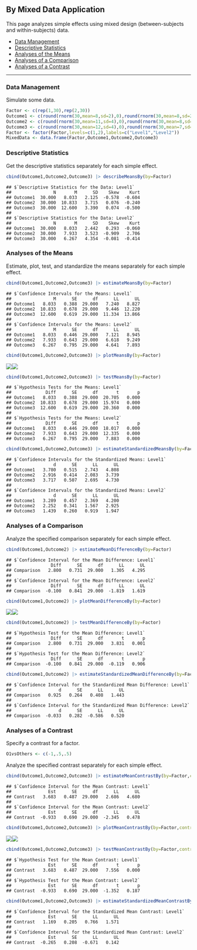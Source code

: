 
## By Mixed Data Application

This page analyzes simple effects using mixed design (between-subjects
and within-subjects) data.

- [Data Management](#data-management)
- [Descriptive Statistics](#descriptive-statistics)
- [Analyses of the Means](#analyses-of-the-means)
- [Analyses of a Comparison](#analyses-of-a-comparison)
- [Analyses of a Contrast](#analyses-of-a-contrast)

------------------------------------------------------------------------

### Data Management

Simulate some data.

``` r
Factor <- c(rep(1,30),rep(2,30))
Outcome1 <- c(round(rnorm(30,mean=8,sd=2),0),round(rnorm(30,mean=8,sd=2),0))
Outcome2 <- c(round(rnorm(30,mean=11,sd=4),0),round(rnorm(30,mean=8,sd=3),0))
Outcome3 <- c(round(rnorm(30,mean=12,sd=4),0),round(rnorm(30,mean=7,sd=4),0))
Factor <- factor(Factor,levels=c(1,2),labels=c("Level1","Level2"))
MixedData <- data.frame(Factor,Outcome1,Outcome2,Outcome3)
```

### Descriptive Statistics

Get the descriptive statistics separately for each simple effect.

``` r
cbind(Outcome1,Outcome2,Outcome3) |> describeMeansBy(by=Factor)
```

    ## $`Descriptive Statistics for the Data: Level1`
    ##                N       M      SD    Skew    Kurt
    ## Outcome1  30.000   8.033   2.125  -0.578  -0.604
    ## Outcome2  30.000  10.833   3.715   0.076  -0.240
    ## Outcome3  30.000  12.600   3.390   0.074  -0.500
    ## 
    ## $`Descriptive Statistics for the Data: Level2`
    ##                N       M      SD    Skew    Kurt
    ## Outcome1  30.000   8.033   2.442   0.293  -0.060
    ## Outcome2  30.000   7.933   3.523  -0.909   2.706
    ## Outcome3  30.000   6.267   4.354  -0.081  -0.414

### Analyses of the Means

Estimate, plot, test, and standardize the means separately for each
simple effect.

``` r
cbind(Outcome1,Outcome2,Outcome3) |> estimateMeansBy(by=Factor)
```

    ## $`Confidence Intervals for the Means: Level1`
    ##                M      SE      df      LL      UL
    ## Outcome1   8.033   0.388  29.000   7.240   8.827
    ## Outcome2  10.833   0.678  29.000   9.446  12.220
    ## Outcome3  12.600   0.619  29.000  11.334  13.866
    ## 
    ## $`Confidence Intervals for the Means: Level2`
    ##                M      SE      df      LL      UL
    ## Outcome1   8.033   0.446  29.000   7.121   8.945
    ## Outcome2   7.933   0.643  29.000   6.618   9.249
    ## Outcome3   6.267   0.795  29.000   4.641   7.893

``` r
cbind(Outcome1,Outcome2,Outcome3) |> plotMeansBy(by=Factor)
```

![](figures/By-Mixed-Means-1.png)<!-- -->![](figures/By-Mixed-Means-2.png)<!-- -->

``` r
cbind(Outcome1,Outcome2,Outcome3) |> testMeansBy(by=Factor)
```

    ## $`Hypothesis Tests for the Means: Level1`
    ##             Diff      SE      df       t       p
    ## Outcome1   8.033   0.388  29.000  20.705   0.000
    ## Outcome2  10.833   0.678  29.000  15.974   0.000
    ## Outcome3  12.600   0.619  29.000  20.360   0.000
    ## 
    ## $`Hypothesis Tests for the Means: Level2`
    ##             Diff      SE      df       t       p
    ## Outcome1   8.033   0.446  29.000  18.017   0.000
    ## Outcome2   7.933   0.643  29.000  12.335   0.000
    ## Outcome3   6.267   0.795  29.000   7.883   0.000

``` r
cbind(Outcome1,Outcome2,Outcome3) |> estimateStandardizedMeansBy(by=Factor)
```

    ## $`Confidence Intervals for the Standardized Means: Level1`
    ##                d      SE      LL      UL
    ## Outcome1   3.780   0.515   2.743   4.808
    ## Outcome2   2.916   0.414   2.083   3.739
    ## Outcome3   3.717   0.507   2.695   4.730
    ## 
    ## $`Confidence Intervals for the Standardized Means: Level2`
    ##                d      SE      LL      UL
    ## Outcome1   3.289   0.457   2.369   4.200
    ## Outcome2   2.252   0.341   1.567   2.925
    ## Outcome3   1.439   0.260   0.919   1.947

### Analyses of a Comparison

Analyze the specified comparison separately for each simple effect.

``` r
cbind(Outcome1,Outcome2) |> estimateMeanDifferenceBy(by=Factor)
```

    ## $`Confidence Interval for the Mean Difference: Level1`
    ##               Diff      SE      df      LL      UL
    ## Comparison   2.800   0.731  29.000   1.305   4.295
    ## 
    ## $`Confidence Interval for the Mean Difference: Level2`
    ##               Diff      SE      df      LL      UL
    ## Comparison  -0.100   0.841  29.000  -1.819   1.619

``` r
cbind(Outcome1,Outcome2) |> plotMeanDifferenceBy(by=Factor)
```

![](figures/By-Mixed-Comparison-1.png)<!-- -->![](figures/By-Mixed-Comparison-2.png)<!-- -->

``` r
cbind(Outcome1,Outcome2) |> testMeanDifferenceBy(by=Factor)
```

    ## $`Hypothesis Test for the Mean Difference: Level1`
    ##               Diff      SE      df       t       p
    ## Comparison   2.800   0.731  29.000   3.831   0.001
    ## 
    ## $`Hypothesis Test for the Mean Difference: Level2`
    ##               Diff      SE      df       t       p
    ## Comparison  -0.100   0.841  29.000  -0.119   0.906

``` r
cbind(Outcome1,Outcome2) |> estimateStandardizedMeanDifferenceBy(by=Factor)
```

    ## $`Confidence Interval for the Standardized Mean Difference: Level1`
    ##                  d      SE      LL      UL
    ## Comparison   0.925   0.264   0.408   1.443
    ## 
    ## $`Confidence Interval for the Standardized Mean Difference: Level2`
    ##                  d      SE      LL      UL
    ## Comparison  -0.033   0.282  -0.586   0.520

### Analyses of a Contrast

Specify a contrast for a factor.

``` r
O1vsOthers <- c(-1,.5,.5)
```

Analyze the specified contrast separately for each simple effect.

``` r
cbind(Outcome1,Outcome2,Outcome3) |> estimateMeanContrastBy(by=Factor,contrast=O1vsOthers)
```

    ## $`Confidence Interval for the Mean Contrast: Level1`
    ##              Est      SE      df      LL      UL
    ## Contrast   3.683   0.487  29.000   2.686   4.680
    ## 
    ## $`Confidence Interval for the Mean Contrast: Level2`
    ##              Est      SE      df      LL      UL
    ## Contrast  -0.933   0.690  29.000  -2.345   0.478

``` r
cbind(Outcome1,Outcome2,Outcome3) |> plotMeanContrastBy(by=Factor,contrast=O1vsOthers)
```

![](figures/By-Mixed-Contrast-1.png)<!-- -->![](figures/By-Mixed-Contrast-2.png)<!-- -->

``` r
cbind(Outcome1,Outcome2,Outcome3) |> testMeanContrastBy(by=Factor,contrast=O1vsOthers)
```

    ## $`Hypothesis Test for the Mean Contrast: Level1`
    ##              Est      SE      df       t       p
    ## Contrast   3.683   0.487  29.000   7.556   0.000
    ## 
    ## $`Hypothesis Test for the Mean Contrast: Level2`
    ##              Est      SE      df       t       p
    ## Contrast  -0.933   0.690  29.000  -1.352   0.187

``` r
cbind(Outcome1,Outcome2,Outcome3) |> estimateStandardizedMeanContrastBy(by=Factor,contrast=O1vsOthers)
```

    ## $`Confidence Interval for the Standardized Mean Contrast: Level1`
    ##              Est      SE      LL      UL
    ## Contrast   1.169   0.205   0.766   1.571
    ## 
    ## $`Confidence Interval for the Standardized Mean Contrast: Level2`
    ##              Est      SE      LL      UL
    ## Contrast  -0.265   0.208  -0.671   0.142
